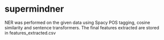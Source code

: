 # supermindner
NER was performed on the given data using Spacy POS tagging, cosine similarity and sentence transformers.
The final features extracted are stored in features_extracted.csv
